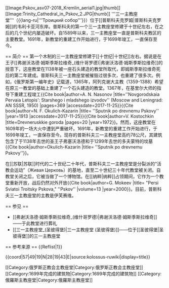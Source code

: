 [[Image:Pskov_asv07-2018_Kremlin_aerial1.jpg|thumb]]
[[Image:Trinity_Cathedral_in_Pskov_2.JPG|thumb]]
'''三一主教座堂'''（{{lang-ru|'''Троицкий собор'''}}）位于[[普斯科夫克罗姆|普斯科夫克罗姆]]的韦利卡亚河东岸。普斯科夫的第一个三一主教座堂修建于十世纪左右，在之后的几个世纪内屡造破坏。自1589年以来，三一主教座堂一直是普斯科夫教区的主要教堂。1691年，新教堂的重建工作开始进行，于1699年竣工，一直保存至今<ref name=book4/>。

== 简介 ==
第一个木制的三一主教座堂修建于[[十世纪|十世纪]]左右。据说是在王子[[弗谢沃洛德·姆斯季斯拉维奇_(维什哥罗德)|弗谢沃洛德·姆斯季斯拉维奇]]的授意下，这座教堂在1138年被一座石头建造的教堂所取代，即姆斯季斯拉维奇死后的第二年建成。普斯科夫三一主教座堂被摧毁过很多次，也重建了很多次。例如，《俄罗斯第一编年史》记载道，1365年，阿列克谢大主教（1359-1388）希望在原三一教堂的基础上重建了一个石头建造的教堂。1367年，在基里尔大师的指导下重建工程竣工<ref>{{Cite book|author=A. N. Nasonov |title=''Novgorodskaia Pervaia Letopis': Starshego i mladshego izvodov'' (Moscow and Leningrad: AN SSSR, 1950) |pages=369 |accessdate=2017-11-25}}</ref><ref>{{Cite book|author=N. F. Okulich-Kazarin |title= ''Sputnik po drevnemu Pskovy'' |year=1913 |accessdate=2017-11-25}}</ref><ref>{{Cite book|author=V. Kostochkin |title=Drevneruskkie goroda |pages=20 |year=1972}}</ref>。然而，这座教堂在1609年的一场大火中遭到严重破坏。1691年，新教堂的重建工作开始进行，于1699年竣工，一直保存至今。现存的普斯科夫三一主教座堂高约78公尺，其建筑包含了于1138年去世的圣王子弗塞沃洛德和于1299年去世的多夫蒙特的坟墓<ref name=book4>{{Cite book|author=Okulich-Kazarin |title= ''Sputnik po drevnemu Pskovy''}}</ref>。

在[[苏联|苏联]]时代的二十世纪二十年代，普斯科夫三一主教座堂是分裂派的“活教会运动”（Живая Церковь）的基地，直至二十世纪三十年代教堂被关闭。自教堂关闭之后，它被当做了一个博物馆。在[[纳粹|纳粹]]占领期间，它作为一个教堂重新开放，战后仍然对外开放<ref>{{Cite book|author=G. Mokeev |title= "Persi Sviatoi Troitsky Pskova," ''Pskov'' |volume=13 |year=2000}}</ref>。目前，普斯科夫三一主教座堂的主教是伊芙赛维<ref name=book4/>。

== 参见 ==
* [[弗谢沃洛德·姆斯季斯拉维奇_(维什哥罗德)|弗谢沃洛德·姆斯季斯拉维奇]]——于此教堂进行葬礼
* [[三一主教座堂_(圣彼得堡)|三一主教座堂 (圣彼得堡)]]——位于[[圣彼得堡|圣彼得堡]]的三一主教座堂

== 参考来源 ==
{{Reflist|1}}

{{coord|57|49|19|N|28|19|43|E|source:kolossus-ruwiki|display=title}}

[[Category:俄罗斯正教会主教座堂|Category:俄罗斯正教会主教座堂]]
[[Category:1699年完成的建筑物|Category:1699年完成的建筑物]]
[[Category:俄羅斯主教座堂|Category:俄羅斯主教座堂]]